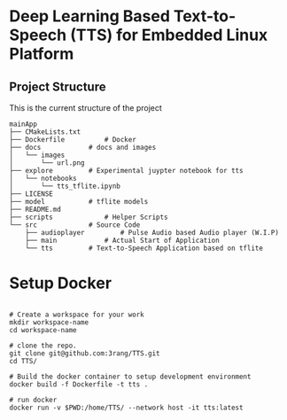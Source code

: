 # Deep Learning Based Text-to-Speech (TTS) for Embedded Linux Platform

## Project Structure
This is the current structure of the project
```shell
mainApp
├── CMakeLists.txt		
├── Dockerfile			# Docker 
├── docs			# docs and images
│   └── images
│       └── url.png
├── explore			# Experimental juypter notebook for tts 
│   └── notebooks
│       └── tts_tflite.ipynb
├── LICENSE
├── model			# tflite models
├── README.md
├── scripts 			# Helper Scripts
└── src				# Source Code
    ├── audioplayer 		# Pulse Audio based Audio player (W.I.P)
    ├── main			# Actual Start of Application 
    └── tts			# Text-to-Speech Application based on tflite

```

# Setup Docker 

```shell

# Create a workspace for your work
mkdir workspace-name
cd workspace-name

# clone the repo.
git clone git@github.com:3rang/TTS.git
cd TTS/

# Build the docker container to setup development environment
docker build -f Dockerfile -t tts .
 
# run docker 
docker run -v $PWD:/home/TTS/ --network host -it tts:latest

```
